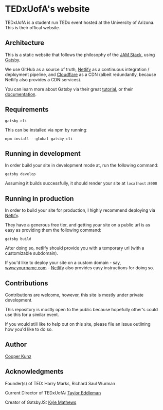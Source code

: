# TEDxUofA's website
TEDxUofA is a student run TEDx event hosted at the University of Arizona. This is their offical website.

## Architecture
This is a static website that follows the philosophy of the [JAM Stack](https://jamstack.org/), using [Gatsby](https://www.gatsbyjs.com/).

We use GitHub as a source of truth, [Netlify](https://www.netlify.com/) as a continuous integration / deployment pipeline, and [Cloudflare](https://www.cloudflare.com/) as a CDN (albeit redundantly, because Netlify also provides a CDN services).

You can learn more about Gatsby via their great [tutorial](https://www.gatsbyjs.org/tutorial/), or their [documentation](https://www.gatsbyjs.org/docs/).

## Requirements
`gatsby-cli`

This can be installed via npm by running: 

`npm install --global gatsby-cli`

## Running in development
In order build your site in development mode at, run the following command:

`gatsby develop`

Assuming it builds successfully, it should render your site at `localhost:8000`

## Running in production
In order to build your site for production, I highly recommend deploying via [Netlify](https://www.netlify.com).

They have a generous free tier, and getting your site on a public url is as easy as providing them the following command:

`gatsby build`

After doing so, netlify should provide you with a temporary url (with a customizable subdomain).

If you'd like to deploy your site on a custom domain - say, www.yourname.com - [Netlify](https://www.netlify.com) also provides easy instructions for doing so.

## Contributions
Contributions are welcome, however, this site is mostly under private development.

This repository is mostly open to the public because hopefully other's could use this for a similar event.

If you would still like to help out on this site, please file an issue outlining how you'd like to do so.

## Author
[Cooper Kunz](https://github.com/cooper-kunz)

## Acknowledgments
Founder(s) of TED: Harry Marks, Richard Saul Wurman

Current Director of TEDxUofA: [Taylor Eddleman](https://twitter.com/tayloreddlemann)

Creator of GatsbyJS: [Kyle Mathews](https://github.com/KyleAMathews)